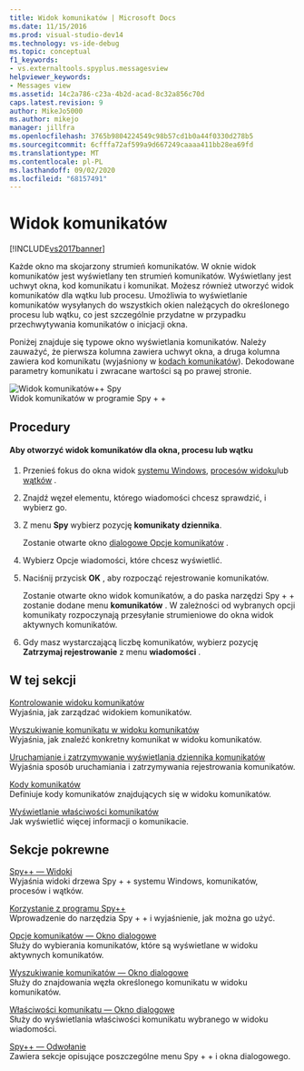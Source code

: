 ```yaml
---
title: Widok komunikatów | Microsoft Docs
ms.date: 11/15/2016
ms.prod: visual-studio-dev14
ms.technology: vs-ide-debug
ms.topic: conceptual
f1_keywords:
- vs.externaltools.spyplus.messagesview
helpviewer_keywords:
- Messages view
ms.assetid: 14c2a786-c23a-4b2d-acad-8c32a856c70d
caps.latest.revision: 9
author: MikeJo5000
ms.author: mikejo
manager: jillfra
ms.openlocfilehash: 3765b9804224549c98b57cd1b0a44f0330d278b5
ms.sourcegitcommit: 6cfffa72af599a9d667249caaaa411bb28ea69fd
ms.translationtype: MT
ms.contentlocale: pl-PL
ms.lasthandoff: 09/02/2020
ms.locfileid: "68157491"
---
```

# <a name="messages-view"></a>Widok komunikatów
[!INCLUDE[vs2017banner](../includes/vs2017banner.md)]

Każde okno ma skojarzony strumień komunikatów. W oknie widok komunikatów jest wyświetlany ten strumień komunikatów. Wyświetlany jest uchwyt okna, kod komunikatu i komunikat. Możesz również utworzyć widok komunikatów dla wątku lub procesu. Umożliwia to wyświetlanie komunikatów wysyłanych do wszystkich okien należących do określonego procesu lub wątku, co jest szczególnie przydatne w przypadku przechwytywania komunikatów o inicjacji okna.  
  
 Poniżej znajduje się typowe okno wyświetlania komunikatów. Należy zauważyć, że pierwsza kolumna zawiera uchwyt okna, a druga kolumna zawiera kod komunikatu (wyjaśniony w [kodach komunikatów](../debugger/message-codes.md)). Dekodowane parametry komunikatu i zwracane wartości są po prawej stronie.  
  
 ![Widok komunikatów&#43;&#43; Spy](../debugger/media/spy-messagesview.png "_MessagesView Spy + +")  
Widok komunikatów w programie Spy + +  
  
## <a name="procedures"></a>Procedury  
  
#### <a name="to-open-a-messages-view-for-a-window-process-or-thread"></a>Aby otworzyć widok komunikatów dla okna, procesu lub wątku  
  
1. Przenieś fokus do okna widok [systemu Windows](../debugger/windows-view.md), [procesów widoku](../debugger/processes-view.md)lub [wątków](../debugger/threads-view.md) .  
  
2. Znajdź węzeł elementu, którego wiadomości chcesz sprawdzić, i wybierz go.  
  
3. Z menu **Spy** wybierz pozycję **komunikaty dziennika**.  
  
     Zostanie otwarte okno [dialogowe Opcje komunikatów](../debugger/message-options-dialog-box.md) .  
  
4. Wybierz Opcje wiadomości, które chcesz wyświetlić.  
  
5. Naciśnij przycisk **OK** , aby rozpocząć rejestrowanie komunikatów.  
  
     Zostanie otwarte okno widok komunikatów, a do paska narzędzi Spy + + zostanie dodane menu **komunikatów** . W zależności od wybranych opcji komunikaty rozpoczynają przesyłanie strumieniowe do okna widok aktywnych komunikatów.  
  
6. Gdy masz wystarczającą liczbę komunikatów, wybierz pozycję **Zatrzymaj rejestrowanie** z menu **wiadomości** .  
  
## <a name="in-this-section"></a>W tej sekcji  
 [Kontrolowanie widoku komunikatów](../debugger/how-to-control-messages-view.md)  
 Wyjaśnia, jak zarządzać widokiem komunikatów.  
  
 [Wyszukiwanie komunikatu w widoku komunikatów](../debugger/how-to-search-for-a-message-in-messages-view.md)  
 Wyjaśnia, jak znaleźć konkretny komunikat w widoku komunikatów.  
  
 [Uruchamianie i zatrzymywanie wyświetlania dziennika komunikatów](../debugger/how-to-start-and-stop-the-message-log-display.md)  
 Wyjaśnia sposób uruchamiania i zatrzymywania rejestrowania komunikatów.  
  
 [Kody komunikatów](../debugger/message-codes.md)  
 Definiuje kody komunikatów znajdujących się w widoku komunikatów.  
  
 [Wyświetlanie właściwości komunikatów](../debugger/how-to-display-message-properties.md)  
 Jak wyświetlić więcej informacji o komunikacie.  
  
## <a name="related-sections"></a>Sekcje pokrewne  
 [Spy++ — Widoki](../debugger/spy-increment-views.md)  
 Wyjaśnia widoki drzewa Spy + + systemu Windows, komunikatów, procesów i wątków.  
  
 [Korzystanie z programu Spy++](../debugger/using-spy-increment.md)  
 Wprowadzenie do narzędzia Spy + + i wyjaśnienie, jak można go użyć.  
  
 [Opcje komunikatów — Okno dialogowe](../debugger/message-options-dialog-box.md)  
 Służy do wybierania komunikatów, które są wyświetlane w widoku aktywnych komunikatów.  
  
 [Wyszukiwanie komunikatów — Okno dialogowe](../debugger/message-search-dialog-box.md)  
 Służy do znajdowania węzła określonego komunikatu w widoku komunikatów.  
  
 [Właściwości komunikatu — Okno dialogowe](../debugger/message-properties-dialog-box.md)  
 Służy do wyświetlania właściwości komunikatu wybranego w widoku wiadomości.  
  
 [Spy++ — Odwołanie](../debugger/spy-increment-reference.md)  
 Zawiera sekcje opisujące poszczególne menu Spy + + i okna dialogowego.
